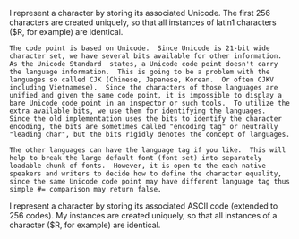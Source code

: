 I represent a character by storing its associated Unicode. The first 256 characters are created uniquely, so that all instances of latin1 characters ($R, for example) are identical.	The code point is based on Unicode.  Since Unicode is 21-bit wide character set, we have several bits available for other information.  As the Unicode Standard  states, a Unicode code point doesn't carry the language information.  This is going to be a problem with the languages so called CJK (Chinese, Japanese, Korean.  Or often CJKV including Vietnamese).  Since the characters of those languages are unified and given the same code point, it is impossible to display a bare Unicode code point in an inspector or such tools.  To utilize the extra available bits, we use them for identifying the languages.  Since the old implementation uses the bits to identify the character encoding, the bits are sometimes called "encoding tag" or neutrally "leading char", but the bits rigidly denotes the concept of languages.	The other languages can have the language tag if you like.  This will help to break the large default font (font set) into separately loadable chunk of fonts.  However, it is open to the each native speakers and writers to decide how to define the character equality, since the same Unicode code point may have different language tag thus simple #= comparison may return false.I represent a character by storing its associated ASCII code (extended to 256 codes). My instances are created uniquely, so that all instances of a character ($R, for example) are identical.